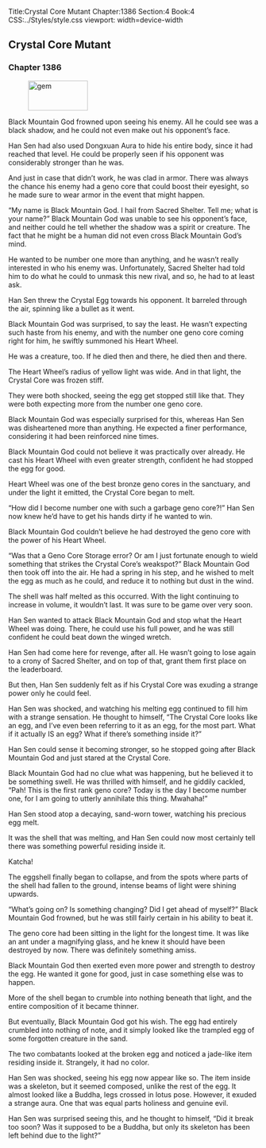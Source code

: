 Title:Crystal Core Mutant 
Chapter:1386 
Section:4 
Book:4 
CSS:../Styles/style.css 
viewport: width=device-width
  
## Crystal Core Mutant
### Chapter 1386
  
<figure>
	<img src="../Images/gem.gif" alt="gem" id="gem" width="120" height="60" />
</figure>
  

  
Black Mountain God frowned upon seeing his enemy. All he could see was a black shadow, and he could not even make out his opponent’s face.

Han Sen had also used Dongxuan Aura to hide his entire body, since it had reached that level. He could be properly seen if his opponent was considerably stronger than he was.

And just in case that didn’t work, he was clad in armor. There was always the chance his enemy had a geno core that could boost their eyesight, so he made sure to wear armor in the event that might happen.

“My name is Black Mountain God. I hail from Sacred Shelter. Tell me; what is your name?” Black Mountain God was unable to see his opponent’s face, and neither could he tell whether the shadow was a spirit or creature. The fact that he might be a human did not even cross Black Mountain God’s mind.

He wanted to be number one more than anything, and he wasn’t really interested in who his enemy was. Unfortunately, Sacred Shelter had told him to do what he could to unmask this new rival, and so, he had to at least ask.

Han Sen threw the Crystal Egg towards his opponent. It barreled through the air, spinning like a bullet as it went.

Black Mountain God was surprised, to say the least. He wasn’t expecting such haste from his enemy, and with the number one geno core coming right for him, he swiftly summoned his Heart Wheel.

He was a creature, too. If he died then and there, he died then and there.

The Heart Wheel’s radius of yellow light was wide. And in that light, the Crystal Core was frozen stiff.

They were both shocked, seeing the egg get stopped still like that. They were both expecting more from the number one geno core.

Black Mountain God was especially surprised for this, whereas Han Sen was disheartened more than anything. He expected a finer performance, considering it had been reinforced nine times.

Black Mountain God could not believe it was practically over already. He cast his Heart Wheel with even greater strength, confident he had stopped the egg for good.

Heart Wheel was one of the best bronze geno cores in the sanctuary, and under the light it emitted, the Crystal Core began to melt.

“How did I become number one with such a garbage geno core?!” Han Sen now knew he’d have to get his hands dirty if he wanted to win.

Black Mountain God couldn’t believe he had destroyed the geno core with the power of his Heart Wheel.

“Was that a Geno Core Storage error? Or am I just fortunate enough to wield something that strikes the Crystal Core’s weakspot?” Black Mountain God then took off into the air. He had a spring in his step, and he wished to melt the egg as much as he could, and reduce it to nothing but dust in the wind.

The shell was half melted as this occurred. With the light continuing to increase in volume, it wouldn’t last. It was sure to be game over very soon.

Han Sen wanted to attack Black Mountain God and stop what the Heart Wheel was doing. There, he could use his full power, and he was still confident he could beat down the winged wretch.

Han Sen had come here for revenge, after all. He wasn’t going to lose again to a crony of Sacred Shelter, and on top of that, grant them first place on the leaderboard.

But then, Han Sen suddenly felt as if his Crystal Core was exuding a strange power only he could feel.

Han Sen was shocked, and watching his melting egg continued to fill him with a strange sensation. He thought to himself, “The Crystal Core looks like an egg, and I’ve even been referring to it as an egg, for the most part. What if it actually IS an egg? What if there’s something inside it?”

Han Sen could sense it becoming stronger, so he stopped going after Black Mountain God and just stared at the Crystal Core.

Black Mountain God had no clue what was happening, but he believed it to be something swell. He was thrilled with himself, and he giddily cackled, “Pah! This is the first rank geno core? Today is the day I become number one, for I am going to utterly annihilate this thing. Mwahaha!”

Han Sen stood atop a decaying, sand-worn tower, watching his precious egg melt.

It was the shell that was melting, and Han Sen could now most certainly tell there was something powerful residing inside it.

Katcha!

The eggshell finally began to collapse, and from the spots where parts of the shell had fallen to the ground, intense beams of light were shining upwards.

“What’s going on? Is something changing? Did I get ahead of myself?” Black Mountain God frowned, but he was still fairly certain in his ability to beat it.

The geno core had been sitting in the light for the longest time. It was like an ant under a magnifying glass, and he knew it should have been destroyed by now. There was definitely something amiss.

Black Mountain God then exerted even more power and strength to destroy the egg. He wanted it gone for good, just in case something else was to happen.

More of the shell began to crumble into nothing beneath that light, and the entire composition of it became thinner.

But eventually, Black Mountain God got his wish. The egg had entirely crumbled into nothing of note, and it simply looked like the trampled egg of some forgotten creature in the sand.

The two combatants looked at the broken egg and noticed a jade-like item residing inside it. Strangely, it had no color.

Han Sen was shocked, seeing his egg now appear like so. The item inside was a skeleton, but it seemed composed, unlike the rest of the egg. It almost looked like a Buddha, legs crossed in lotus pose. However, it exuded a strange aura. One that was equal parts holiness and genuine evil.

Han Sen was surprised seeing this, and he thought to himself, “Did it break too soon? Was it supposed to be a Buddha, but only its skeleton has been left behind due to the light?”